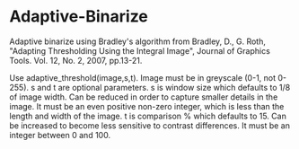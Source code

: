 # Adaptive-Binarize

Adaptive binarize using Bradley's algorithm from Bradley, D., G. Roth, "Adapting Thresholding Using the Integral Image", Journal of Graphics Tools. Vol. 12, No. 2, 2007, pp.13-21.

Use adaptive_threshold(image,s,t).
Image must be in greyscale (0-1, not 0-255).
s and t are optional parameters.
s is window size which defaults to 1/8 of image width. Can be reduced in order to capture smaller details in the image. It must be an even positive non-zero integer, which is less than the length and width of the image.
t is comparison % which defaults to 15. Can be increased to become less sensitive to contrast differences. It must be an integer between 0 and 100. 

